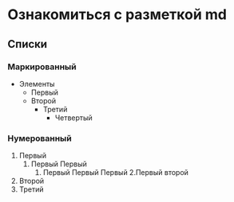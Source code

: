 # Ознакомиться с разметкой md 
## Списки
### Маркированный
+ Элементы  
  +  Первый
  + Второй
    + Третий
      + Четвертый
### Нумерованный   
1. Первый
   1. Первый Первый
      1. Первый Первый Первый
   2.Первый второй  
2. Второй
3. Третий
